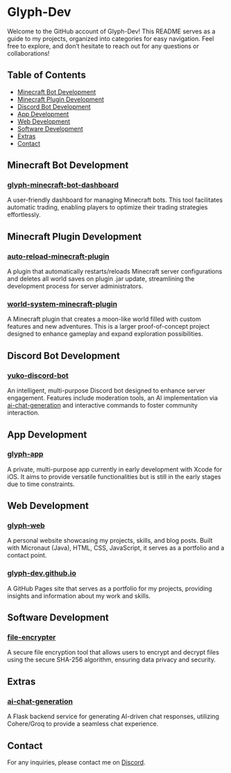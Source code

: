 # Glyph-Dev

Welcome to the GitHub account of Glyph-Dev! This README serves as a guide to my projects, organized into categories for easy navigation. Feel free to explore, and don’t hesitate to reach out for any questions or collaborations!

## Table of Contents

- [Minecraft Bot Development](#minecraft-bot-development)
- [Minecraft Plugin Development](#minecraft-plugin-development)
- [Discord Bot Development](#discord-bot-development)
- [App Development](#app-development)
- [Web Development](#web-development)
- [Software Development](#software-development)
- [Extras](#extras)
- [Contact](#contact)

## Minecraft Bot Development

### [glyph-minecraft-bot-dashboard](https://github.com/Glyph-Dev/glyph-minecraft-bot-dashboard)
A user-friendly dashboard for managing Minecraft bots. This tool facilitates automatic trading, enabling players to optimize their trading strategies effortlessly.

## Minecraft Plugin Development

### [auto-reload-minecraft-plugin](https://github.com/Glyph-Dev/auto-reload-minecraft-plugin)
A plugin that automatically restarts/reloads Minecraft server configurations and deletes all world saves on plugin .jar update, streamlining the development process for server administrators.

### [world-system-minecraft-plugin](https://github.com/Glyph-Dev/world-system-minecraft-plugin)
A Minecraft plugin that creates a moon-like world filled with custom features and new adventures. This is a larger proof-of-concept project designed to enhance gameplay and expand exploration possibilities.

## Discord Bot Development

### [yuko-discord-bot](https://github.com/Glyph-Dev/yuko-discord-bot)
An intelligent, multi-purpose Discord bot designed to enhance server engagement. Features include moderation tools, an AI implementation via [ai-chat-generation](#ai-chat-generation) and interactive commands to foster community interaction.

## App Development

### [glyph-app](https://github.com/Glyph-Dev/glyph-app)
A private, multi-purpose app currently in early development with Xcode for iOS. It aims to provide versatile functionalities but is still in the early stages due to time constraints.

## Web Development

### [glyph-web](https://github.com/Glyph-Dev/glyph-web)
A personal website showcasing my projects, skills, and blog posts. Built with Micronaut (Java), HTML, CSS, JavaScript, it serves as a portfolio and a contact point.

### [glyph-dev.github.io](https://github.com/Glyph-Dev/glyph-dev.github.io)
A GitHub Pages site that serves as a portfolio for my projects, providing insights and information about my work and skills.

## Software Development

### [file-encrypter](https://github.com/Glyph-Dev/file-encrypter)
A secure file encryption tool that allows users to encrypt and decrypt files using the secure SHA-256 algorithm, ensuring data privacy and security.

## Extras

### [ai-chat-generation](https://github.com/Glyph-Dev/ai-chat-generation)
A Flask backend service for generating AI-driven chat responses, utilizing Cohere/Groq to provide a seamless chat experience.

## Contact

For any inquiries, please contact me on [Discord](https://discordapp.com/users/512330341805981702/).
